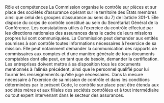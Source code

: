 Rôle et compétences
La Commission organise le contrôle sur pièces et sur place des sociétés d’assurance opérant sur le territoire des États membres ainsi que celui des groupes d’assurance au sens du 7) de l’article 301-1. Elle dispose du corps de contrôle constitué au sein du Secrétariat Général de la Conférence. Les constatations utiles à l’exercice du contrôle effectué par les directions nationales des assurances dans le cadre de leurs missions propres lui sont communiquées.
La Commission peut demander aux entités soumises à son contrôle toutes informations nécessaires à l’exercice de sa mission. Elle peut notamment demander la communication des rapports de commissaires aux comptes et d’une manière générale de tous documents comptables dont elle peut, en tant que de besoin, demander la certification.
Les entreprises doivent mettre à sa disposition tous les documents mentionnés à l’alinéa précédent, ainsi que le personnel qualifié pour lui fournir les renseignements qu’elle juge nécessaires.
Dans la mesure nécessaire à l’exercice de sa mission de contrôle et dans les conditions déterminées par le présent Code, le contrôle sur place peut être étendu aux sociétés mères et aux filiales des sociétés contrôlées et à tout intermédiaire ou tout expert intervenant dans le secteur des assurances.